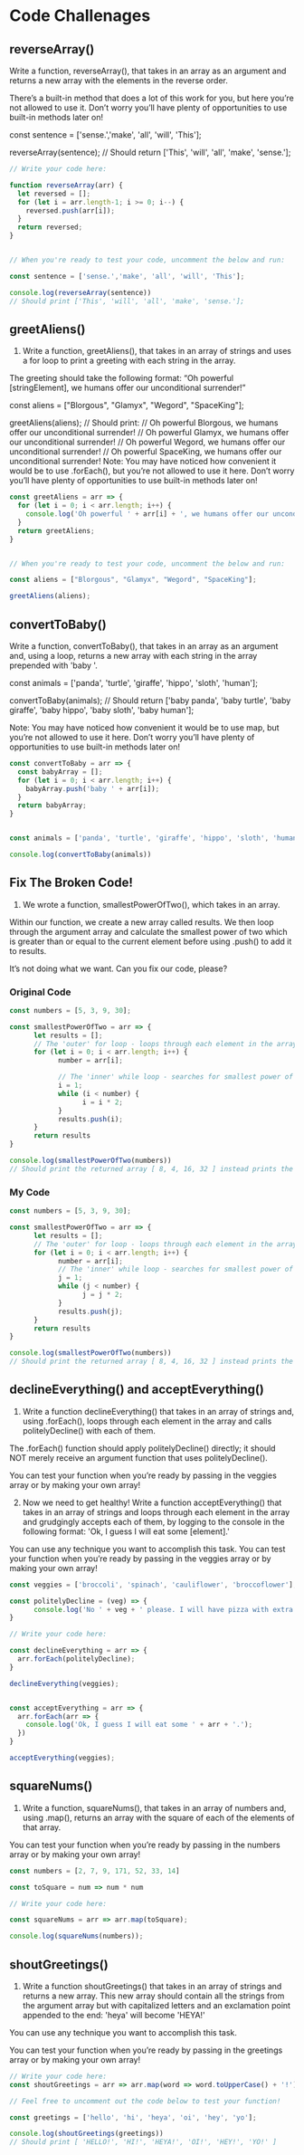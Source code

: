 # Code Challenages

## reverseArray() 

Write a function, reverseArray(), that takes in an array as an argument and returns a new array with the elements in the reverse order.

There’s a built-in method that does a lot of this work for you, but here you’re not allowed to use it. Don’t worry you’ll have plenty of opportunities to use built-in methods later on!

const sentence = ['sense.','make', 'all', 'will', 'This'];
 
reverseArray(sentence); 
// Should return ['This', 'will', 'all', 'make', 'sense.'];

```javascript
// Write your code here:

function reverseArray(arr) {
  let reversed = [];
  for (let i = arr.length-1; i >= 0; i--) {
    reversed.push(arr[i]);
  }
  return reversed;
}


// When you're ready to test your code, uncomment the below and run:

const sentence = ['sense.','make', 'all', 'will', 'This'];

console.log(reverseArray(sentence)) 
// Should print ['This', 'will', 'all', 'make', 'sense.'];

```


## greetAliens()

1. Write a function, greetAliens(), that takes in an array of strings and uses a for loop to print a greeting with each string in the array.

The greeting should take the following format:
“Oh powerful [stringElement], we humans offer our unconditional surrender!”

const aliens = ["Blorgous", "Glamyx", "Wegord", "SpaceKing"];
 
greetAliens(aliens);
// Should print:
// Oh powerful Blorgous, we humans offer our unconditional surrender! 
// Oh powerful Glamyx, we humans offer our unconditional surrender! 
// Oh powerful Wegord, we humans offer our unconditional surrender! 
// Oh powerful SpaceKing, we humans offer our unconditional surrender! 
Note: You may have noticed how convenient it would be to use .forEach(), but you’re not allowed to use it here. Don’t worry you’ll have plenty of opportunities to use built-in methods later on!



```javascript
const greetAliens = arr => {
  for (let i = 0; i < arr.length; i++) {
    console.log('Oh powerful ' + arr[i] + ', we humans offer our unconditional surrender!');
  }
  return greetAliens;
}


// When you're ready to test your code, uncomment the below and run:

const aliens = ["Blorgous", "Glamyx", "Wegord", "SpaceKing"];

greetAliens(aliens);


```



## convertToBaby()

Write a function, convertToBaby(), that takes in an array as an argument and, using a loop, returns a new array with each string in the array prepended with 'baby '.

const animals = ['panda', 'turtle', 'giraffe', 'hippo', 'sloth', 'human'];
 
convertToBaby(animals); 
// Should return ['baby panda', 'baby turtle', 'baby giraffe', 'baby hippo', 'baby sloth', 'baby human'];

Note: You may have noticed how convenient it would be to use map, but you’re not allowed to use it here. Don’t worry you’ll have plenty of opportunities to use built-in methods later on!


```javascript
const convertToBaby = arr => {
  const babyArray = [];
  for (let i = 0; i < arr.length; i++) {
    babyArray.push('baby ' + arr[i]);
  }
  return babyArray;
}


const animals = ['panda', 'turtle', 'giraffe', 'hippo', 'sloth', 'human'];

console.log(convertToBaby(animals)) 

```




## Fix The Broken Code!

1. We wrote a function, smallestPowerOfTwo(), which takes in an array.

Within our function, we create a new array called results. We then loop through the argument array and calculate the smallest power of two which is greater than or equal to the current element before using .push() to add it to results.

It’s not doing what we want. Can you fix our code, please?

### Original Code

```javascript
const numbers = [5, 3, 9, 30];

const smallestPowerOfTwo = arr => {
      let results = [];
      // The 'outer' for loop - loops through each element in the array
      for (let i = 0; i < arr.length; i++) {
            number = arr[i];

            // The 'inner' while loop - searches for smallest power of 2 greater than the given number
            i = 1;
            while (i < number) {
                  i = i * 2;
            }
            results.push(i);
      }
      return results
}

console.log(smallestPowerOfTwo(numbers)) 
// Should print the returned array [ 8, 4, 16, 32 ] instead prints the returned array [8]
```


### My Code

```javascript
const numbers = [5, 3, 9, 30];

const smallestPowerOfTwo = arr => {
      let results = [];
      // The 'outer' for loop - loops through each element in the array
      for (let i = 0; i < arr.length; i++) {
            number = arr[i];
            // The 'inner' while loop - searches for smallest power of 2 greater than the given number
            j = 1;
            while (j < number) {
                  j = j * 2;
            }
            results.push(j);
      }
      return results
}

console.log(smallestPowerOfTwo(numbers)) 
// Should print the returned array [ 8, 4, 16, 32 ] instead prints the returned array [8]
```


## declineEverything() and acceptEverything()

1. Write a function declineEverything() that takes in an array of strings and, using .forEach(), loops through each element in the array and calls politelyDecline() with each of them.

The .forEach() function should apply politelyDecline() directly; it should NOT merely receive an argument function that uses politelyDecline().

You can test your function when you’re ready by passing in the veggies array or by making your own array!

2. Now we need to get healthy! Write a function acceptEverything() that takes in an array of strings and loops through each element in the array and grudgingly accepts each of them, by logging to the console in the following format: 'Ok, I guess I will eat some [element].'

You can use any technique you want to accomplish this task. You can test your function when you’re ready by passing in the veggies array or by making your own array!


```javascript
const veggies = ['broccoli', 'spinach', 'cauliflower', 'broccoflower'];

const politelyDecline = (veg) => {
      console.log('No ' + veg + ' please. I will have pizza with extra cheese.');
}

// Write your code here:

const declineEverything = arr => {
  arr.forEach(politelyDecline);
}

declineEverything(veggies);


const acceptEverything = arr => {
  arr.forEach(arr => {
    console.log('Ok, I guess I will eat some ' + arr + '.');
  })
}

acceptEverything(veggies);
```




## squareNums() 

1. Write a function, squareNums(), that takes in an array of numbers and, using .map(), returns an array with the square of each of the elements of that array.

You can test your function when you’re ready by passing in the numbers array or by making your own array!

```javascript
const numbers = [2, 7, 9, 171, 52, 33, 14]

const toSquare = num => num * num

// Write your code here:

const squareNums = arr => arr.map(toSquare);

console.log(squareNums(numbers));

```






## shoutGreetings()

1. Write a function shoutGreetings() that takes in an array of strings and returns a new array. This new array should contain all the strings from the argument array but with capitalized letters and an exclamation point appended to the end: 'heya' will become 'HEYA!'

You can use any technique you want to accomplish this task.

You can test your function when you’re ready by passing in the greetings array or by making your own array!


```javascript
// Write your code here:
const shoutGreetings = arr => arr.map(word => word.toUpperCase() + '!');

// Feel free to uncomment out the code below to test your function!

const greetings = ['hello', 'hi', 'heya', 'oi', 'hey', 'yo'];

console.log(shoutGreetings(greetings))
// Should print [ 'HELLO!', 'HI!', 'HEYA!', 'OI!', 'HEY!', 'YO!' ]
```

